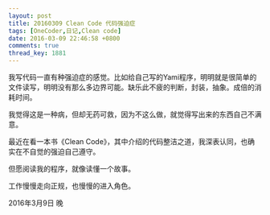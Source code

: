 ```yaml
---
layout: post
title: 20160309 Clean Code 代码强迫症
tags: [OneCoder,日记,Clean code]
date: 2016-03-09 22:46:58 +0800
comments: true
thread_key: 1881
---
```


我写代码一直有种强迫症的感觉。比如给自己写的Yami程序，明明就是很简单的文件读写，明明没有那么多边界可能。缺乐此不疲的判断，封装，抽象。成倍的消耗时间。

我觉得这是一种病，但却无药可救，因为不这么做，就觉得写出来的东西自己不满意。

最近在看一本书《Clean Code》，其中介绍的代码整洁之道，我深表认同，也确实在不自觉的强迫自己遵守。

但愿阅读我的程序，就像读懂一个故事。

工作慢慢走向正规，也慢慢的进入角色。

2016年3月9日 晚
